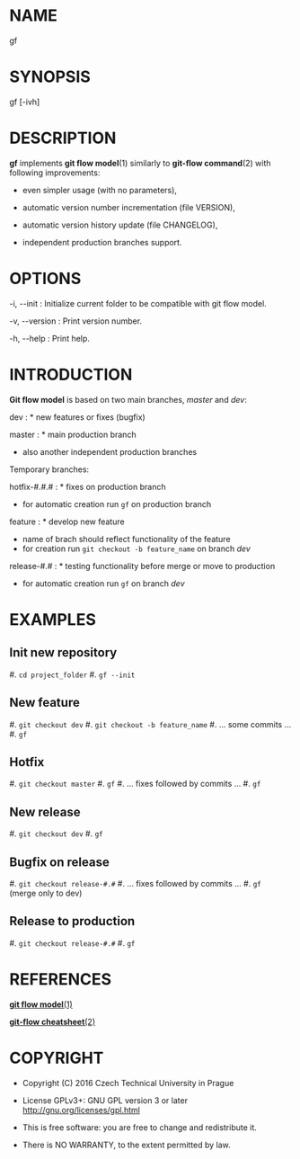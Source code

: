 # NAME

gf

# SYNOPSIS

gf [-ivh]

# DESCRIPTION

**gf** implements **git flow model**(1) similarly to **git-flow command**(2) with following improvements:

* even simpler usage (with no parameters),

* automatic version number incrementation (file VERSION),

* automatic version history update (file CHANGELOG),

* independent production branches support.

# OPTIONS

-i, --init
:   Initialize current folder to be compatible with git flow model.

-v, --version
:   Print version number.

-h, --help
:   Print help.

# INTRODUCTION

**Git flow model** is based on two main branches, _master_ and _dev_:

dev
: * new features or fixes (bugfix)

master
: * main production branch
* also another independent production branches

Temporary branches:

hotfix-#.#.#
: * fixes on production branch
* for automatic creation run ``gf`` on production branch

feature
: * develop new feature
* name of brach should reflect functionality of the feature
* for creation run ``git checkout -b feature_name`` on branch _dev_

release-#.#
: * testing functionality before merge or move to production
* for automatic creation run ``gf``  on branch _dev_

# EXAMPLES

## Init new repository

#. ``cd project_folder``
#. ``gf --init``

## New feature

#. ``git checkout dev``
#. ``git checkout -b feature_name``
#. … some commits …
#. ``gf``

## Hotfix

#. ``git checkout master``
#. ``gf``
#. … fixes followed by commits …
#. ``gf``

## New release

#. ``git checkout dev``
#. ``gf``

## Bugfix on release

#. ``git checkout release-#.#``
#. … fixes followed by commits …
#. ``gf `` (merge only to dev)

## Release to production

#. ``git checkout release-#.#``
#. ``gf``

# REFERENCES

[**git flow model**(1)](http://nvie.com/posts/a-successful-git-branching-model/)

[**git-flow cheatsheet**(2)](http://danielkummer.github.io/git-flow-cheatsheet/)

# COPYRIGHT

* Copyright (C) 2016 Czech Technical University in Prague

* License GPLv3+: GNU GPL version 3 or later <http://gnu.org/licenses/gpl.html>

* This is free software: you are free to change and redistribute it.

* There is NO WARRANTY, to the extent permitted by law.
